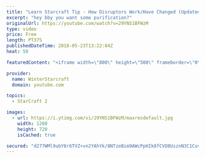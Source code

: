 ```yaml
---
title: "Learn Starcraft Tip - How Disruptors Work/Have Changed (Updated Patch 4.0 2018)"
excerpt: "hey bby you want some purification?"
originalUrl: https://youtube.com/watch?v=29YNS1BFWzM
type: video
price: Free
length: PT37S
publishedDateTime: 2018-05-23T13:22:04Z
heat: 50

featuredContent: "<iframe width=\"800\" height=\"500\" frameborder=\"0\" src=\"https://www.youtube.com/embed/29YNS1BFWzM\" allow=\"accelerometer; autoplay; encrypted-media; gyroscope; picture-in-picture\" allowfullscreen></iframe>"

provider:
  name: WinterStarcraft
  domain: youtube.com

topics:
  - StarCraft 2

images:
  - url: https://i.ytimg.com/vi/29YNS1BFWzM/maxresdefault.jpg
    width: 1280
    height: 720
    isCached: true

secured: "d277WMl9ubY8r6TVZ+vn2YAhYk/8NTzeBim9AWcPpHIk8fCVO8UsznN3C1CuvAEen6finp8REUx/D+RLGI1/I5ZrIvGzu2dwPMNPTOgaqBJgihdjX8b23annx6lyfYLOKtuBj+5j+ZPAv8Y6BP3iGgY42Eq3NtaHRdCOOUUEIfEfA7vM1/OhAtSbIh0hqrn+asvwvoukivRqfcS/d0sAtyrdbUeT3G/eQMa3mA09InDpuXMMijKAUhWhkhiXcWBOEFj+NGSr+oDlctq5qYsLZFoBMgtbvQys+MGjcgMuqIUt9upAbrluAjPw2xii6vVkO+UMcYU8gBAldLSl0oF3McfeOctuSyat181Cn9+e+EpHGY0QBEj6yVE4v8o1UBDWyBFSfzzS4iHtLyW1wGSdL5np5+G7lOS6dfHKtJqSZbE=;r0kdVtExxAaqCM6rW1/ahA=="
---
```



